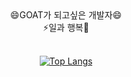 <div align="center">
😄GOAT가 되고싶은 개발자😄
<br/>
⚡일과 행복🌱
</div>
<br/>
<div align="center" width="100%">
  
  [![Top Langs](https://github-readme-stats.vercel.app/api/top-langs/?username=GoatJIHO&theme=dark)](https://github.com/anuraghazra/github-readme-stats)
</div>
